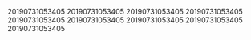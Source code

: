 20190731053405
20190731053405
20190731053405
20190731053405
20190731053405
20190731053405
20190731053405
20190731053405
20190731053405
